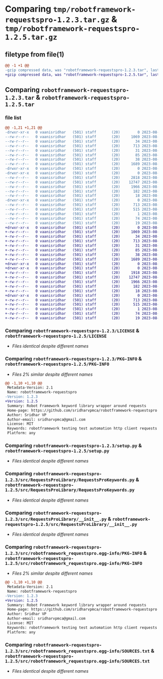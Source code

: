 # Comparing `tmp/robotframework-requestspro-1.2.3.tar.gz` & `tmp/robotframework-requestspro-1.2.5.tar.gz`

## filetype from file(1)

```diff
@@ -1 +1 @@
-gzip compressed data, was "robotframework-requestspro-1.2.3.tar", last modified: Fri Aug  4 13:32:10 2023, max compression
+gzip compressed data, was "robotframework-requestspro-1.2.5.tar", last modified: Fri Aug  4 14:22:34 2023, max compression
```

## Comparing `robotframework-requestspro-1.2.3.tar` & `robotframework-requestspro-1.2.5.tar`

### file list

```diff
@@ -1,21 +1,21 @@
-drwxr-xr-x   0 vaanisridhar   (501) staff       (20)        0 2023-08-04 13:32:10.456910 robotframework-requestspro-1.2.3/
--rw-r--r--   0 vaanisridhar   (501) staff       (20)     1069 2023-08-04 03:00:29.000000 robotframework-requestspro-1.2.3/LICENSE
--rw-r--r--   0 vaanisridhar   (501) staff       (20)       34 2023-08-04 03:00:29.000000 robotframework-requestspro-1.2.3/MANIFEST.in
--rw-r--r--   0 vaanisridhar   (501) staff       (20)      713 2023-08-04 13:32:10.456795 robotframework-requestspro-1.2.3/PKG-INFO
--rw-r--r--   0 vaanisridhar   (501) staff       (20)       31 2023-08-04 03:00:29.000000 robotframework-requestspro-1.2.3/README.md
--rw-r--r--   0 vaanisridhar   (501) staff       (20)       85 2023-08-04 03:00:29.000000 robotframework-requestspro-1.2.3/requirements.txt
--rw-r--r--   0 vaanisridhar   (501) staff       (20)       38 2023-08-04 13:32:10.456951 robotframework-requestspro-1.2.3/setup.cfg
--rw-r--r--   0 vaanisridhar   (501) staff       (20)     1689 2023-08-04 03:00:29.000000 robotframework-requestspro-1.2.3/setup.py
-drwxr-xr-x   0 vaanisridhar   (501) staff       (20)        0 2023-08-04 13:32:10.454405 robotframework-requestspro-1.2.3/src/
-drwxr-xr-x   0 vaanisridhar   (501) staff       (20)        0 2023-08-04 13:32:10.456001 robotframework-requestspro-1.2.3/src/RequestsProLibrary/
--rw-r--r--   0 vaanisridhar   (501) staff       (20)     2818 2023-08-04 13:31:45.000000 robotframework-requestspro-1.2.3/src/RequestsProLibrary/DynamicTestCases.py
--rw-r--r--   0 vaanisridhar   (501) staff       (20)    12747 2023-08-04 03:00:29.000000 robotframework-requestspro-1.2.3/src/RequestsProLibrary/RequestsProKeywords.py
--rw-r--r--   0 vaanisridhar   (501) staff       (20)     1966 2023-08-04 03:00:29.000000 robotframework-requestspro-1.2.3/src/RequestsProLibrary/__init__.py
--rw-r--r--   0 vaanisridhar   (501) staff       (20)      182 2023-08-04 03:00:29.000000 robotframework-requestspro-1.2.3/src/RequestsProLibrary/compat.py
--rw-r--r--   0 vaanisridhar   (501) staff       (20)       18 2023-08-04 13:31:54.000000 robotframework-requestspro-1.2.3/src/RequestsProLibrary/version.py
-drwxr-xr-x   0 vaanisridhar   (501) staff       (20)        0 2023-08-04 13:32:10.456636 robotframework-requestspro-1.2.3/src/robotframework_requestspro.egg-info/
--rw-r--r--   0 vaanisridhar   (501) staff       (20)      713 2023-08-04 13:32:10.000000 robotframework-requestspro-1.2.3/src/robotframework_requestspro.egg-info/PKG-INFO
--rw-r--r--   0 vaanisridhar   (501) staff       (20)      515 2023-08-04 13:32:10.000000 robotframework-requestspro-1.2.3/src/robotframework_requestspro.egg-info/SOURCES.txt
--rw-r--r--   0 vaanisridhar   (501) staff       (20)        1 2023-08-04 13:32:10.000000 robotframework-requestspro-1.2.3/src/robotframework_requestspro.egg-info/dependency_links.txt
--rw-r--r--   0 vaanisridhar   (501) staff       (20)       74 2023-08-04 13:32:10.000000 robotframework-requestspro-1.2.3/src/robotframework_requestspro.egg-info/requires.txt
--rw-r--r--   0 vaanisridhar   (501) staff       (20)       19 2023-08-04 13:32:10.000000 robotframework-requestspro-1.2.3/src/robotframework_requestspro.egg-info/top_level.txt
+drwxr-xr-x   0 vaanisridhar   (501) staff       (20)        0 2023-08-04 14:22:34.712310 robotframework-requestspro-1.2.5/
+-rw-r--r--   0 vaanisridhar   (501) staff       (20)     1069 2023-08-04 03:00:29.000000 robotframework-requestspro-1.2.5/LICENSE
+-rw-r--r--   0 vaanisridhar   (501) staff       (20)       34 2023-08-04 03:00:29.000000 robotframework-requestspro-1.2.5/MANIFEST.in
+-rw-r--r--   0 vaanisridhar   (501) staff       (20)      713 2023-08-04 14:22:34.712190 robotframework-requestspro-1.2.5/PKG-INFO
+-rw-r--r--   0 vaanisridhar   (501) staff       (20)       31 2023-08-04 03:00:29.000000 robotframework-requestspro-1.2.5/README.md
+-rw-r--r--   0 vaanisridhar   (501) staff       (20)       85 2023-08-04 03:00:29.000000 robotframework-requestspro-1.2.5/requirements.txt
+-rw-r--r--   0 vaanisridhar   (501) staff       (20)       38 2023-08-04 14:22:34.712351 robotframework-requestspro-1.2.5/setup.cfg
+-rw-r--r--   0 vaanisridhar   (501) staff       (20)     1689 2023-08-04 03:00:29.000000 robotframework-requestspro-1.2.5/setup.py
+drwxr-xr-x   0 vaanisridhar   (501) staff       (20)        0 2023-08-04 14:22:34.709834 robotframework-requestspro-1.2.5/src/
+drwxr-xr-x   0 vaanisridhar   (501) staff       (20)        0 2023-08-04 14:22:34.711433 robotframework-requestspro-1.2.5/src/RequestsProLibrary/
+-rw-r--r--   0 vaanisridhar   (501) staff       (20)     1918 2023-08-04 14:21:57.000000 robotframework-requestspro-1.2.5/src/RequestsProLibrary/DynamicTestCases.py
+-rw-r--r--   0 vaanisridhar   (501) staff       (20)    12747 2023-08-04 03:00:29.000000 robotframework-requestspro-1.2.5/src/RequestsProLibrary/RequestsProKeywords.py
+-rw-r--r--   0 vaanisridhar   (501) staff       (20)     1966 2023-08-04 03:00:29.000000 robotframework-requestspro-1.2.5/src/RequestsProLibrary/__init__.py
+-rw-r--r--   0 vaanisridhar   (501) staff       (20)      182 2023-08-04 03:00:29.000000 robotframework-requestspro-1.2.5/src/RequestsProLibrary/compat.py
+-rw-r--r--   0 vaanisridhar   (501) staff       (20)       18 2023-08-04 14:17:52.000000 robotframework-requestspro-1.2.5/src/RequestsProLibrary/version.py
+drwxr-xr-x   0 vaanisridhar   (501) staff       (20)        0 2023-08-04 14:22:34.712018 robotframework-requestspro-1.2.5/src/robotframework_requestspro.egg-info/
+-rw-r--r--   0 vaanisridhar   (501) staff       (20)      713 2023-08-04 14:22:34.000000 robotframework-requestspro-1.2.5/src/robotframework_requestspro.egg-info/PKG-INFO
+-rw-r--r--   0 vaanisridhar   (501) staff       (20)      515 2023-08-04 14:22:34.000000 robotframework-requestspro-1.2.5/src/robotframework_requestspro.egg-info/SOURCES.txt
+-rw-r--r--   0 vaanisridhar   (501) staff       (20)        1 2023-08-04 14:22:34.000000 robotframework-requestspro-1.2.5/src/robotframework_requestspro.egg-info/dependency_links.txt
+-rw-r--r--   0 vaanisridhar   (501) staff       (20)       74 2023-08-04 14:22:34.000000 robotframework-requestspro-1.2.5/src/robotframework_requestspro.egg-info/requires.txt
+-rw-r--r--   0 vaanisridhar   (501) staff       (20)       19 2023-08-04 14:22:34.000000 robotframework-requestspro-1.2.5/src/robotframework_requestspro.egg-info/top_level.txt
```

### Comparing `robotframework-requestspro-1.2.3/LICENSE` & `robotframework-requestspro-1.2.5/LICENSE`

 * *Files identical despite different names*

### Comparing `robotframework-requestspro-1.2.3/PKG-INFO` & `robotframework-requestspro-1.2.5/PKG-INFO`

 * *Files 2% similar despite different names*

```diff
@@ -1,10 +1,10 @@
 Metadata-Version: 2.1
 Name: robotframework-requestspro
-Version: 1.2.3
+Version: 1.2.5
 Summary: Robot Framework keyword library wrapper around requests
 Home-page: https://github.com/sridharvpmca/robotframework-requestspro
 Author: Sridhar VP
 Author-email: sridharvpmca@gmail.com
 License: MIT
 Keywords: robotframework testing test automation http client requests
 Platform: any
```

### Comparing `robotframework-requestspro-1.2.3/setup.py` & `robotframework-requestspro-1.2.5/setup.py`

 * *Files identical despite different names*

### Comparing `robotframework-requestspro-1.2.3/src/RequestsProLibrary/RequestsProKeywords.py` & `robotframework-requestspro-1.2.5/src/RequestsProLibrary/RequestsProKeywords.py`

 * *Files identical despite different names*

### Comparing `robotframework-requestspro-1.2.3/src/RequestsProLibrary/__init__.py` & `robotframework-requestspro-1.2.5/src/RequestsProLibrary/__init__.py`

 * *Files identical despite different names*

### Comparing `robotframework-requestspro-1.2.3/src/robotframework_requestspro.egg-info/PKG-INFO` & `robotframework-requestspro-1.2.5/src/robotframework_requestspro.egg-info/PKG-INFO`

 * *Files 2% similar despite different names*

```diff
@@ -1,10 +1,10 @@
 Metadata-Version: 2.1
 Name: robotframework-requestspro
-Version: 1.2.3
+Version: 1.2.5
 Summary: Robot Framework keyword library wrapper around requests
 Home-page: https://github.com/sridharvpmca/robotframework-requestspro
 Author: Sridhar VP
 Author-email: sridharvpmca@gmail.com
 License: MIT
 Keywords: robotframework testing test automation http client requests
 Platform: any
```

### Comparing `robotframework-requestspro-1.2.3/src/robotframework_requestspro.egg-info/SOURCES.txt` & `robotframework-requestspro-1.2.5/src/robotframework_requestspro.egg-info/SOURCES.txt`

 * *Files identical despite different names*

